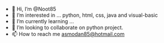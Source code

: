 - 👋 Hi, I’m @Noot85
- 👀 I’m interested in ... python, html, css, java and visual-basic
- 🌱 I’m currently learning ...
- 💞️ I’m looking to collaborate on python project.
- 📫 How to reach me asmodan85@hotmail.com

<!---
Noot85/Noot85 is a ✨ special ✨ repository because its `README.md` (this file) appears on your GitHub profile.
You can click the Preview link to take a look at your changes.
--->
